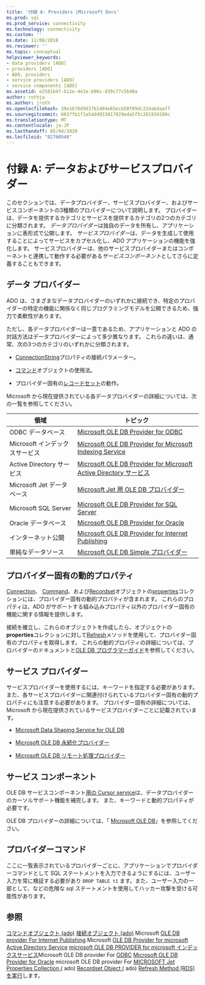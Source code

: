 ```yaml
---
title: '付録 A: Providers |Microsoft Docs'
ms.prod: sql
ms.prod_service: connectivity
ms.technology: connectivity
ms.custom: ''
ms.date: 11/08/2018
ms.reviewer: ''
ms.topic: conceptual
helpviewer_keywords:
- data providers [ADO]
- providers [ADO]
- ADO, providers
- service providers [ADO]
- service components [ADO]
ms.assetid: e2581b47-b11e-4e1e-b96c-d39c77c5b48a
author: rothja
ms.author: jroth
ms.openlocfilehash: 39e1670d9d37b1404e65ecb50f09dc214abdaaff
ms.sourcegitcommit: 6037fb1f1a5ddd933017029eda5f5c281939100c
ms.translationtype: MT
ms.contentlocale: ja-JP
ms.lasthandoff: 05/04/2020
ms.locfileid: "82760548"
---
```

# <a name="appendix-a-data-and-service-providers"></a>付録 A: データおよびサービスプロバイダー
このセクションでは、データプロバイダー、サービスプロバイダー、およびサービスコンポーネントの3種類のプロバイダーについて説明します。 プロバイダーは、データを提供するカテゴリとサービスを提供するカテゴリの2つのカテゴリに分類されます。 *データプロバイダー*は独自のデータを所有し、アプリケーションに表形式で公開します。 *サービスプロバイダー*は、データを生成して使用することによってサービスをカプセル化し、ADO アプリケーションの機能を強化します。 サービスプロバイダーは、他のサービスプロバイダーまたはコンポーネントと連携して動作する必要がある*サービスコンポーネント*としてさらに定義することもできます。

## <a name="data-providers"></a>データ プロバイダー
 ADO は、さまざまなデータプロバイダーのいずれかに接続でき、特定のプロバイダーの特定の機能に関係なく同じプログラミングモデルを公開できるため、強力で柔軟性があります。

 ただし、各データプロバイダーは一意であるため、アプリケーションと ADO の対話方法はデータプロバイダーによって多少異なります。 これらの違いは、通常、次の3つのカテゴリのいずれかに分類されます。

-   [ConnectionString](../../../ado/reference/ado-api/connectionstring-property-ado.md)プロパティの接続パラメーター。

-   [コマンド](../../../ado/reference/ado-api/command-object-ado.md)オブジェクトの使用法。

-   プロバイダー固有の[レコードセット](../../../ado/reference/ado-api/recordset-object-ado.md)の動作。

 Microsoft から現在提供されている各データプロバイダーの詳細については、次の一覧を参照してください。

|領域|トピック|
|----------|-----------|
|ODBC データベース|[Microsoft OLE DB Provider for ODBC](../../../ado/guide/appendixes/microsoft-ole-db-provider-for-odbc.md)|
|Microsoft インデックスサービス|[Microsoft OLE DB Provider for Microsoft Indexing Service](../../../ado/guide/appendixes/microsoft-ole-db-provider-for-microsoft-indexing-service.md)|
|Active Directory サービス|[Microsoft OLE DB Provider for Microsoft Active Directory サービス](../../../ado/guide/appendixes/microsoft-ole-db-provider-for-microsoft-active-directory-service.md)|
|Microsoft Jet データベース|[Microsoft Jet 用 OLE DB プロバイダー](../../../ado/guide/appendixes/microsoft-ole-db-provider-for-microsoft-jet.md)|
|Microsoft SQL Server|[Microsoft OLE DB Provider for SQL Server](../../../ado/guide/appendixes/microsoft-ole-db-provider-for-sql-server.md)|
|Oracle データベース|[Microsoft OLE DB Provider for Oracle](../../../ado/guide/appendixes/microsoft-ole-db-provider-for-oracle.md)|
|インターネット公開|[Microsoft OLE DB Provider for Internet Publishing](../../../ado/guide/appendixes/microsoft-ole-db-provider-for-internet-publishing.md)|
|単純なデータソース|[Microsoft OLE DB Simple プロバイダー](../../../ado/guide/appendixes/microsoft-ole-db-simple-provider.md)|

## <a name="provider-specific-dynamic-properties"></a>プロバイダー固有の動的プロパティ
 [Connection](../../../ado/reference/ado-api/connection-object-ado.md)、 [Command](../../../ado/reference/ado-api/command-object-ado.md)、および[Recordset](../../../ado/reference/ado-api/recordset-object-ado.md)オブジェクトの[properties](../../../ado/reference/ado-api/properties-collection-ado.md)コレクションには、プロバイダー固有の動的プロパティが含まれます。 これらのプロパティは、ADO がサポートする組み込みプロパティ以外のプロバイダー固有の機能に関する情報を提供します。

 接続を確立し、これらのオブジェクトを作成したら、オブジェクトの**properties**コレクションに対して[Refresh](../../../ado/reference/ado-api/refresh-method-ado.md)メソッドを使用して、プロバイダー固有のプロパティを取得します。 これらの動的プロパティの詳細については、プロバイダーのドキュメントと[OLE DB プログラマーガイド](https://msdn.microsoft.com/3c5e2dd5-35e5-4a93-ac3a-3818bb43bbf8)を参照してください。

## <a name="service-providers"></a>サービス プロバイダー
 サービスプロバイダーを使用するには、キーワードを指定する必要があります。 また、各サービスプロバイダーに関連付けられているプロバイダー固有の動的プロパティにも注意する必要があります。 プロバイダー固有の詳細については、Microsoft から現在提供されているサービスプロバイダーごとに記載されています。

-   [Microsoft Data Shaping Service for OLE DB](../../../ado/guide/appendixes/microsoft-data-shaping-service-for-ole-db-ado-service-provider.md)

-   [Microsoft OLE DB 永続化プロバイダー](../../../ado/guide/appendixes/microsoft-ole-db-persistence-provider-ado-service-provider.md)

-   [Microsoft OLE DB リモート処理プロバイダー](../../../ado/guide/appendixes/microsoft-ole-db-remoting-provider-ado-service-provider.md)

## <a name="service-components"></a>サービス コンポーネント
 OLE DB サービスコンポーネント[用の Cursor service](../../../ado/guide/appendixes/microsoft-cursor-service-for-ole-db-ado-service-component.md)は、データプロバイダーのカーソルサポート機能を補完します。 また、キーワードと動的プロパティが必要です。

 OLE DB プロバイダーの詳細については、「 [Microsoft OLE DB](https://msdn.microsoft.com/library/windows/desktop/ms722784.aspx)」を参照してください。

## <a name="provider-commands"></a>プロバイダーコマンド
 ここに一覧表示されているプロバイダーごとに、アプリケーションでプロバイダーコマンドとして SQL ステートメントを入力できるようにするには、ユーザー入力を常に検証する必要があり `DROP TABLE t1` ます。また、ユーザー入力の一部として、などの危険な sql ステートメントを使用してハッカー攻撃を受ける可能性があります。

## <a name="see-also"></a>参照
 [コマンドオブジェクト (ado)](../../../ado/reference/ado-api/command-object-ado.md) [接続オブジェクト (ado)](../../../ado/reference/ado-api/connection-object-ado.md) Microsoft [OLE DB provider For Internet Publishing](../../../ado/guide/appendixes/microsoft-ole-db-provider-for-internet-publishing.md) Microsoft [OLE DB Provider for microsoft Active Directory Service](../../../ado/guide/appendixes/microsoft-ole-db-provider-for-microsoft-active-directory-service.md) [microsoft OLE DB PROVIDER for microsoft インデックスサービス](../../../ado/guide/appendixes/microsoft-ole-db-provider-for-microsoft-indexing-service.md)Microsoft OLE DB provider For [ODBC](../../../ado/guide/appendixes/microsoft-ole-db-provider-for-odbc.md) [Microsoft OLE DB Provider for Oracle](../../../ado/guide/appendixes/microsoft-ole-db-provider-for-oracle.md) microsoft OLE DB provider For [MICROSOFT Jet](../../../ado/guide/appendixes/microsoft-ole-db-provider-for-microsoft-jet.md) [Properties Collection (](../../../ado/reference/ado-api/properties-collection-ado.md) ado) [Recordset Object (](../../../ado/reference/ado-api/recordset-object-ado.md) ado) [Refresh Method (RDS)](../../../ado/reference/rds-api/refresh-method-rds.md) [を実行](../../../ado/guide/appendixes/microsoft-ole-db-provider-for-sql-server.md)します。
